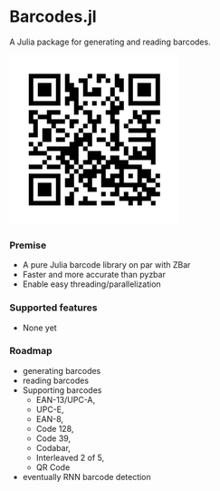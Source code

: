 # Barcodes.jl

A Julia package for generating and reading barcodes.

![QR code](qr.png)

### Premise

- A pure Julia barcode library on par with ZBar
- Faster and more accurate than pyzbar
- Enable easy threading/parallelization


### Supported features

- None yet


### Roadmap

- generating barcodes
- reading barcodes
- Supporting barcodes
  - EAN-13/UPC-A,
  - UPC-E, 
  - EAN-8, 
  - Code 128,
  - Code 39, 
  - Codabar, 
  - Interleaved 2 of 5,
  - QR Code
- eventually RNN barcode detection